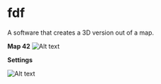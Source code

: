 # fdf
A software that creates a 3D version out of a map.

**Map 42**
![Alt text](http://i.imgur.com/raX3lKf.png "Optional title")

**Settings**

![Alt text](http://i.imgur.com/VidcS8f.png "Optional title")

